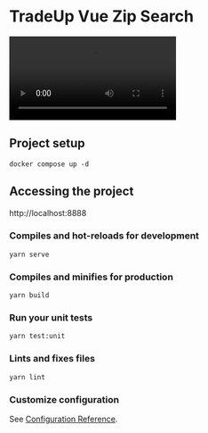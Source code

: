 # TradeUp Vue Zip Search

<video src="https://github.com/isaquesb/tradeup-vue-zip-search/raw/main/docs/demo.webm" controls="controls" style="max-width: 100%;"></video>

## Project setup
```
docker compose up -d
```

## Accessing the project
http://localhost:8888

### Compiles and hot-reloads for development
```
yarn serve
```

### Compiles and minifies for production
```
yarn build
```

### Run your unit tests
```
yarn test:unit
```

### Lints and fixes files
```
yarn lint
```

### Customize configuration
See [Configuration Reference](https://cli.vuejs.org/config/).
